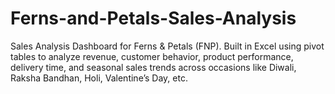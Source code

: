 # Ferns-and-Petals-Sales-Analysis
Sales Analysis Dashboard for Ferns &amp; Petals (FNP). Built in Excel using pivot tables to analyze revenue, customer behavior, product performance, delivery time, and seasonal sales trends across occasions like Diwali, Raksha Bandhan, Holi, Valentine’s Day, etc.
